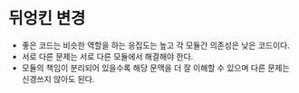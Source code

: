 # 뒤엉킨 변경
- 좋은 코드는 비슷한 역할을 하는 응집도는 높고 각 모듈간 의존성은 낮은 코드이다.
- 서로 다른 문제는 서로 다른 모듈에서 해결해야 한다. 
- 모듈의 책임이 분리되어 있을수록 해당 문맥을 더 잘 이해할 수 있으며 다른 문제는 신경쓰지 않아도 된다. 
